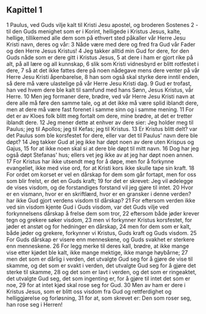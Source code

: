 ## Kapittel 1

1 Paulus, ved Guds vilje kalt til Kristi Jesu apostel, og broderen Sostenes
2 - til den Guds menighet som er i Korint, helligede i Kristus Jesus, kalte, hellige, tillikemed alle dem som på ethvert sted påkaller vår Herre Jesu Kristi navn, deres og vår:
3 Nåde være med dere og fred fra Gud vår Fader og den Herre Jesus Kristus!
4 Jeg takker alltid min Gud for dere, for den Guds nåde som er dere gitt i Kristus Jesus,
5 at dere i ham er gjort rike på alt, på all lære og all kunnskap,
6 slik som Kristi vidnesbyrd er blitt rotfestet i dere,
7 så at det ikke fattes dere på noen nådegave mens dere venter på vår Herre Jesu Kristi åpenbarelse,
8 han som også skal styrke dere inntil enden, så dere må være ulastelige på vår Herre Jesu Kristi dag.
9 Gud er trofast, han ved hvem dere ble kalt til samfund med hans Sønn, Jesus Kristus, vår Herre.
10 Men jeg formaner dere, brødre, ved vår Herre Jesu Kristi navn at dere alle må føre den samme tale, og at det ikke må være splid iblandt dere, men at dere må være fast forenet i samme sinn og i samme mening.
11 For det er av Kloes folk blitt meg fortalt om dere, mine brødre, at det er tretter iblandt dere.
12 Jeg mener dette at enhver av dere sier: Jeg holder meg til Paulus; jeg til Apollos; jeg til Kefas; jeg til Kristus.
13 Er Kristus blitt delt? var det Paulus som ble korsfestet for dere, eller var det til Paulus' navn dere ble døpt?
14 Jeg takker Gud at jeg ikke har døpt noen av dere uten Krispus og Gajus,
15 for at ikke noen skal si at dere ble døpt til mitt navn.
16 Dog har jeg også døpt Stefanas' hus; ellers vet jeg ikke av at jeg har døpt noen annen.
17 For Kristus har ikke utsendt meg for å døpe, men for å forkynne evangeliet, ikke med vise ord, for at Kristi kors ikke skulle tape sin kraft.
18 For ordet om korset er vel en dårskap for dem som går fortapt, men for oss som blir frelst, er det en Guds kraft;
19 for det er skrevet: Jeg vil ødelegge de vises visdom, og de forstandiges forstand vil jeg gjøre til intet.
20 Hvor er en vismann, hvor er en skriftlærd, hvor er en gransker i denne verden? har ikke Gud gjort verdens visdom til dårskap?
21 For eftersom verden ikke ved sin visdom kjente Gud i Guds visdom, var det Guds vilje ved forkynnelsens dårskap å frelse dem som tror,
22 eftersom både jøder krever tegn og grekere søker visdom,
23 men vi forkynner Kristus korsfestet, for jøder et anstøt og for hedninger en dårskap,
24 men for dem som er kalt, både jøder og grekere, forkynner vi Kristus, Guds kraft og Guds visdom.
25 For Guds dårskap er visere enn menneskene, og Guds svakhet er sterkere enn menneskene.
26 For legg merke til deres kall, brødre, at ikke mange vise etter kjødet ble kalt, ikke mange mektige, ikke mange høybårne;
27 men det som er dårlig i verden, det utvalgte Gud seg for å gjøre de vise til skamme, og det som er svakt i verden, det utvalgte Gud seg for å gjøre det sterke til skamme,
28 og det som er lavt i verden, og det som er ringeaktet, det utvalgte Gud seg, det som ingenting er, for å gjøre til intet det som er noe,
29 for at intet kjød skal rose seg for Gud.
30 Men av ham er dere i Kristus Jesus, som er blitt oss visdom fra Gud og rettferdighet og helliggjørelse og forløsning,
31 for at, som skrevet er: Den som roser seg, han rose seg i Herren!
